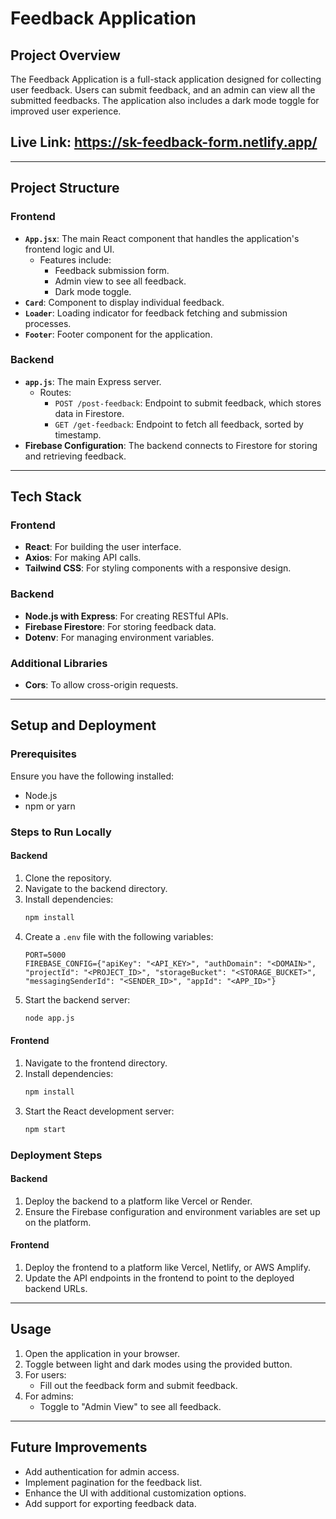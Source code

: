 # Feedback Application

## Project Overview

The Feedback Application is a full-stack application designed for collecting user feedback. Users can submit feedback, and an admin can view all the submitted feedbacks. The application also includes a dark mode toggle for improved user experience.

## Live Link: https://sk-feedback-form.netlify.app/

---

## Project Structure

### Frontend
- **`App.jsx`**: The main React component that handles the application's frontend logic and UI.
  - Features include:
    - Feedback submission form.
    - Admin view to see all feedback.
    - Dark mode toggle.
- **`Card`**: Component to display individual feedback.
- **`Loader`**: Loading indicator for feedback fetching and submission processes.
- **`Footer`**: Footer component for the application.

### Backend
- **`app.js`**: The main Express server.
  - Routes:
    - `POST /post-feedback`: Endpoint to submit feedback, which stores data in Firestore.
    - `GET /get-feedback`: Endpoint to fetch all feedback, sorted by timestamp.
- **Firebase Configuration**: The backend connects to Firestore for storing and retrieving feedback.

---

## Tech Stack

### Frontend
- **React**: For building the user interface.
- **Axios**: For making API calls.
- **Tailwind CSS**: For styling components with a responsive design.

### Backend
- **Node.js with Express**: For creating RESTful APIs.
- **Firebase Firestore**: For storing feedback data.
- **Dotenv**: For managing environment variables.

### Additional Libraries
- **Cors**: To allow cross-origin requests.

---

## Setup and Deployment

### Prerequisites
Ensure you have the following installed:
- Node.js
- npm or yarn

### Steps to Run Locally

#### Backend
1. Clone the repository.
2. Navigate to the backend directory.
3. Install dependencies:
   ```bash
   npm install
   ```
4. Create a `.env` file with the following variables:
   ```env
   PORT=5000
   FIREBASE_CONFIG={"apiKey": "<API_KEY>", "authDomain": "<DOMAIN>", "projectId": "<PROJECT_ID>", "storageBucket": "<STORAGE_BUCKET>", "messagingSenderId": "<SENDER_ID>", "appId": "<APP_ID>"}
   ```
5. Start the backend server:
   ```bash
   node app.js
   ```

#### Frontend
1. Navigate to the frontend directory.
2. Install dependencies:
   ```bash
   npm install
   ```
3. Start the React development server:
   ```bash
   npm start
   ```

### Deployment Steps

#### Backend
1. Deploy the backend to a platform like Vercel or Render.
2. Ensure the Firebase configuration and environment variables are set up on the platform.

#### Frontend
1. Deploy the frontend to a platform like Vercel, Netlify, or AWS Amplify.
2. Update the API endpoints in the frontend to point to the deployed backend URLs.

---

## Usage
1. Open the application in your browser.
2. Toggle between light and dark modes using the provided button.
3. For users:
   - Fill out the feedback form and submit feedback.
4. For admins:
   - Toggle to "Admin View" to see all feedback.

---

## Future Improvements
- Add authentication for admin access.
- Implement pagination for the feedback list.
- Enhance the UI with additional customization options.
- Add support for exporting feedback data.

